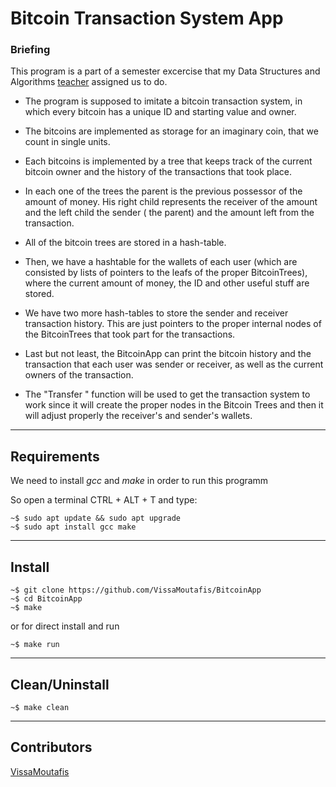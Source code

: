 # Bitcoin Transaction System App


### Briefing

This program is a part of a semester excercise that my Data Structures and Algorithms [teacher](https://www.lix.polytechnique.fr/~kostas/) assigned us to do.

-	The program is supposed to imitate a bitcoin transaction system, in which every bitcoin has a unique ID and starting value and owner.
-	The bitcoins are implemented as storage for an imaginary coin, that we count in single units.
-	Each bitcoins is implemented by a tree that keeps track of the current bitcoin owner and the history of the transactions that took place.
-	In each one of the trees the parent is the previous possessor of the amount of money. His right child represents the receiver of the amount and the left child the sender (
	the parent) and the amount left from the transaction.
-	All of the bitcoin trees are stored in a hash-table.

-	Then, we have a hashtable for the wallets of each user (which are consisted by lists of pointers to the leafs of the proper BitcoinTrees), where the current amount of
money, the ID and other useful stuff are stored.
-	We have two more hash-tables to store the sender and receiver transaction history. This are just pointers to the 
proper internal nodes of the BitcoinTrees that took part for the transactions.
-	Last but not least, the BitcoinApp can print the bitcoin history and the transaction that each user was sender or receiver, as well as the current owners of the transaction.

-	The "Transfer " function will be used to get the transaction system to work since it will create the proper nodes in the Bitcoin Trees and then it will adjust properly the receiver's
and sender's wallets.

---

## Requirements

We need to install *gcc* and *make* in order to run this programm

So open a terminal CTRL + ALT + T and type:
```shell
~$ sudo apt update && sudo apt upgrade
~$ sudo apt install gcc make
```

---

## Install

```shell
~$ git clone https://github.com/VissaMoutafis/BitcoinApp
~$ cd BitcoinApp
~$ make
```
or for direct install and run
```
~$ make run
```

---

## Clean/Uninstall

```
~$ make clean
```

---

## Contributors
[VissaMoutafis](https://github.com/VissaMoutafis)
